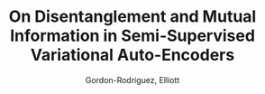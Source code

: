 ---
paperId: 27
author: Gordon-Rodriguez, Elliott
publicationauthor: Gordon-Rodriguez, E.
title: "On Disentanglement and Mutual Information in Semi-Supervised Variational Auto-Encoders"
pdf: 27_CameraReady_27.pdf
poster: 27_poster_27.png
pitch: https://youtu.be/TMXowVTkTr4
type: Poster
topic: Deep Learning
category: Full Paper
link: https://doi.org/10.52591/lxai2021062517
conference: cvpr
year: 2021
tags: cvpr-2021
location: Virtual
---